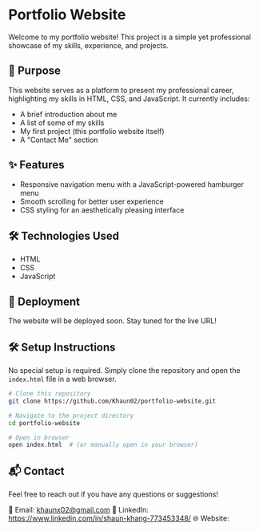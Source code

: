 # Portfolio Website

Welcome to my portfolio website! This project is a simple yet professional showcase of my skills, experience, and projects.

## 📌 Purpose
This website serves as a platform to present my professional career, highlighting my skills in HTML, CSS, and JavaScript. It currently includes:
- A brief introduction about me
- A list of some of my skills
- My first project (this portfolio website itself)
- A "Contact Me" section

## ✨ Features
- Responsive navigation menu with a JavaScript-powered hamburger menu
- Smooth scrolling for better user experience
- CSS styling for an aesthetically pleasing interface

## 🛠️ Technologies Used
- HTML
- CSS
- JavaScript

## 🚀 Deployment
The website will be deployed soon. Stay tuned for the live URL!

## 🛠️ Setup Instructions
No special setup is required. Simply clone the repository and open the `index.html` file in a web browser.

```sh
# Clone this repository
git clone https://github.com/Khaun02/portfolio-website.git

# Navigate to the project directory
cd portfolio-website

# Open in browser
open index.html  # (or manually open in your browser)
```

## 📬 Contact
Feel free to reach out if you have any questions or suggestions!

📧 Email: khaunx02@gmail.com
🔗 LinkedIn: https://www.linkedin.com/in/shaun-khang-773453348/
🌐 Website: 
